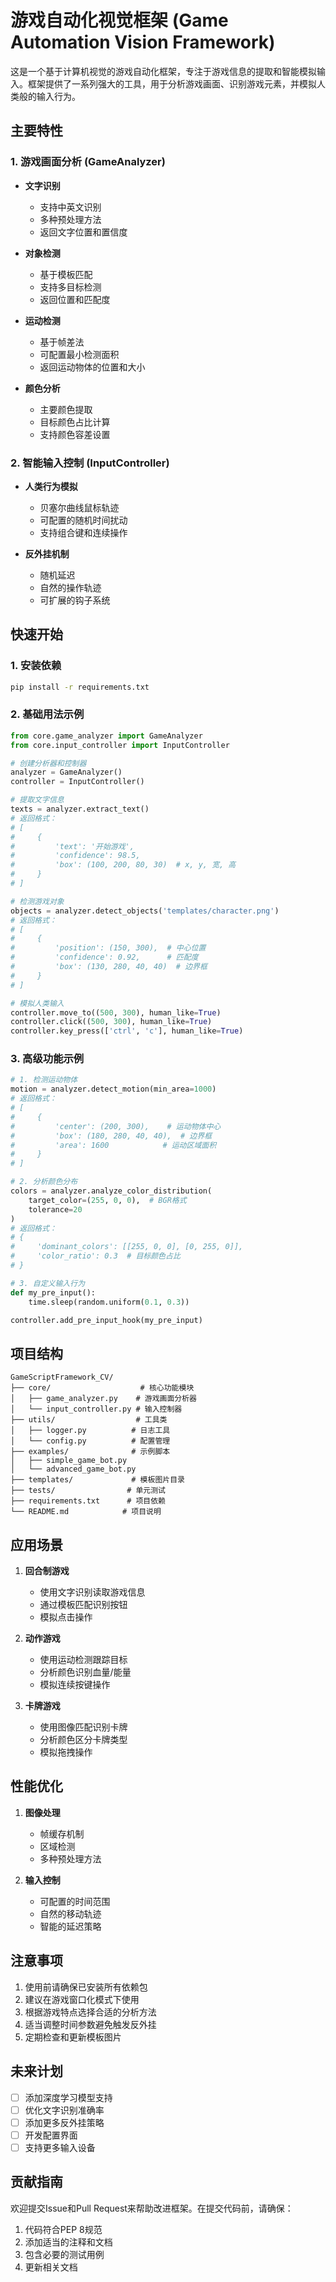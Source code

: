 # 游戏自动化视觉框架 (Game Automation Vision Framework)

这是一个基于计算机视觉的游戏自动化框架，专注于游戏信息的提取和智能模拟输入。框架提供了一系列强大的工具，用于分析游戏画面、识别游戏元素，并模拟人类般的输入行为。

## 主要特性

### 1. 游戏画面分析 (GameAnalyzer)
- **文字识别**
  - 支持中英文识别
  - 多种预处理方法
  - 返回文字位置和置信度
  
- **对象检测**
  - 基于模板匹配
  - 支持多目标检测
  - 返回位置和匹配度
  
- **运动检测**
  - 基于帧差法
  - 可配置最小检测面积
  - 返回运动物体的位置和大小
  
- **颜色分析**
  - 主要颜色提取
  - 目标颜色占比计算
  - 支持颜色容差设置

### 2. 智能输入控制 (InputController)
- **人类行为模拟**
  - 贝塞尔曲线鼠标轨迹
  - 可配置的随机时间扰动
  - 支持组合键和连续操作
  
- **反外挂机制**
  - 随机延迟
  - 自然的操作轨迹
  - 可扩展的钩子系统

## 快速开始

### 1. 安装依赖
```bash
pip install -r requirements.txt
```

### 2. 基础用法示例

```python
from core.game_analyzer import GameAnalyzer
from core.input_controller import InputController

# 创建分析器和控制器
analyzer = GameAnalyzer()
controller = InputController()

# 提取文字信息
texts = analyzer.extract_text()
# 返回格式：
# [
#     {
#         'text': '开始游戏',
#         'confidence': 98.5,
#         'box': (100, 200, 80, 30)  # x, y, 宽, 高
#     }
# ]

# 检测游戏对象
objects = analyzer.detect_objects('templates/character.png')
# 返回格式：
# [
#     {
#         'position': (150, 300),  # 中心位置
#         'confidence': 0.92,      # 匹配度
#         'box': (130, 280, 40, 40)  # 边界框
#     }
# ]

# 模拟人类输入
controller.move_to((500, 300), human_like=True)
controller.click((500, 300), human_like=True)
controller.key_press(['ctrl', 'c'], human_like=True)
```

### 3. 高级功能示例

```python
# 1. 检测运动物体
motion = analyzer.detect_motion(min_area=1000)
# 返回格式：
# [
#     {
#         'center': (200, 300),    # 运动物体中心
#         'box': (180, 280, 40, 40),  # 边界框
#         'area': 1600            # 运动区域面积
#     }
# ]

# 2. 分析颜色分布
colors = analyzer.analyze_color_distribution(
    target_color=(255, 0, 0),  # BGR格式
    tolerance=20
)
# 返回格式：
# {
#     'dominant_colors': [[255, 0, 0], [0, 255, 0]],
#     'color_ratio': 0.3  # 目标颜色占比
# }

# 3. 自定义输入行为
def my_pre_input():
    time.sleep(random.uniform(0.1, 0.3))

controller.add_pre_input_hook(my_pre_input)
```

## 项目结构

```
GameScriptFramework_CV/
├── core/                    # 核心功能模块
│   ├── game_analyzer.py    # 游戏画面分析器
│   └── input_controller.py # 输入控制器
├── utils/                  # 工具类
│   ├── logger.py          # 日志工具
│   └── config.py          # 配置管理
├── examples/              # 示例脚本
│   ├── simple_game_bot.py
│   └── advanced_game_bot.py
├── templates/             # 模板图片目录
├── tests/                # 单元测试
├── requirements.txt      # 项目依赖
└── README.md            # 项目说明
```

## 应用场景

1. **回合制游戏**
   - 使用文字识别读取游戏信息
   - 通过模板匹配识别按钮
   - 模拟点击操作

2. **动作游戏**
   - 使用运动检测跟踪目标
   - 分析颜色识别血量/能量
   - 模拟连续按键操作

3. **卡牌游戏**
   - 使用图像匹配识别卡牌
   - 分析颜色区分卡牌类型
   - 模拟拖拽操作

## 性能优化

1. **图像处理**
   - 帧缓存机制
   - 区域检测
   - 多种预处理方法

2. **输入控制**
   - 可配置的时间范围
   - 自然的移动轨迹
   - 智能的延迟策略

## 注意事项

1. 使用前请确保已安装所有依赖包
2. 建议在游戏窗口化模式下使用
3. 根据游戏特点选择合适的分析方法
4. 适当调整时间参数避免触发反外挂
5. 定期检查和更新模板图片

## 未来计划

- [ ] 添加深度学习模型支持
- [ ] 优化文字识别准确率
- [ ] 添加更多反外挂策略
- [ ] 开发配置界面
- [ ] 支持更多输入设备

## 贡献指南

欢迎提交Issue和Pull Request来帮助改进框架。在提交代码前，请确保：

1. 代码符合PEP 8规范
2. 添加适当的注释和文档
3. 包含必要的测试用例
4. 更新相关文档
